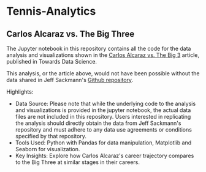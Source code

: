 # Tennis-Analytics

## Carlos Alcaraz vs. The Big Three

The Jupyter notebook in this repository contains all the code for the data analysis and visualizations shown in the [Carlos Alcaraz vs. The Big 3](https://medium.com/towards-data-science/carlos-alcaraz-vs-the-big-3-138e50a8a429) article, published in Towards Data Science.

This analysis, or the article above, would not have been possible without the data shared in Jeff Sackmann's [Github repository](https://github.com/JeffSackmann/tennis_atp).

Highlights:
- Data Source: Please note that while the underlying code to the analysis and visualizations is provided in the jupyter notebook, the actual data files are not included in this repository. Users interested in replicating the analysis should directly obtain the data from Jeff Sackmann's repository and must adhere to any data use agreements or conditions specified by that repository.
- Tools Used: Python with Pandas for data manipulation, Matplotlib and Seaborn for visualization.
- Key Insights: Explore how Carlos Alcaraz's career trajectory compares to the Big Three at similar stages in their careers.
